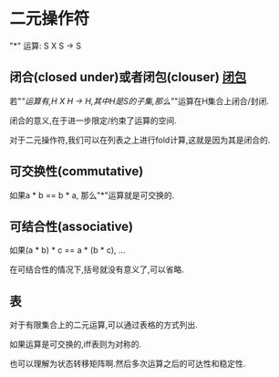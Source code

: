 # 二元操作符

"*" 运算:
S X S -> S

## 闭合(closed under)或者闭包(clouser) [闭包](https://zh.wikipedia.org/zh/%E9%97%AD%E5%8C%85_(%E6%95%B0%E5%AD%A6))
若"*"运算有,H X H -> H,其中H是S的子集,那么"*"运算在H集合上闭合/封闭.

闭合的意义,在于进一步限定/约束了运算的空间.

对于二元操作符,我们可以在列表之上进行fold计算,这就是因为其是闭合的.

## 可交换性(commutative)
如果a * b == b * a, 那么"*"运算就是可交换的.

## 可结合性(associative)
如果(a * b) * c == a * (b * c), ...

在可结合性的情况下,括号就没有意义了,可以省略.

## 表
对于有限集合上的二元运算,可以通过表格的方式列出.

如果运算是可交换的,iff表则为对称的.

也可以理解为状态转移矩阵啊.然后多次运算之后的可达性和稳定性.

